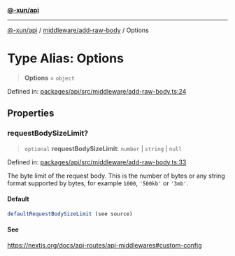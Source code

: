 [**@-xun/api**](../../../README.md)

***

[@-xun/api](../../../README.md) / [middleware/add-raw-body](../README.md) / Options

# Type Alias: Options

> **Options** = `object`

Defined in: [packages/api/src/middleware/add-raw-body.ts:24](https://github.com/Xunnamius/api-utils/blob/e344f26c2c71ff2ab26a4bf6ee6f0fc1cb9a441b/packages/api/src/middleware/add-raw-body.ts#L24)

## Properties

### requestBodySizeLimit?

> `optional` **requestBodySizeLimit**: `number` \| `string` \| `null`

Defined in: [packages/api/src/middleware/add-raw-body.ts:33](https://github.com/Xunnamius/api-utils/blob/e344f26c2c71ff2ab26a4bf6ee6f0fc1cb9a441b/packages/api/src/middleware/add-raw-body.ts#L33)

The byte limit of the request body. This is the number of bytes or any
string format supported by bytes, for example `1000`, `'500kb'` or `'3mb'`.

#### Default

```ts
defaultRequestBodySizeLimit (see source)
```

#### See

https://nextjs.org/docs/api-routes/api-middlewares#custom-config
